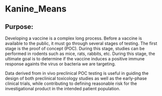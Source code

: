 # Kanine_Means

## Purpose:

Developing a vaccine is a complex long process. Before a vaccine is available to the public, it must go through several stages of testing. The first stage is the proof of concept (POC). During this stage, studies can be performed in rodents such as mice, rats, rabbits, etc. During this stage, the ultimate goal is to determine if the vaccine induces a positive immune response againts the virus or bacteria we are targeting. 

Data derived from in vivo preclinical POC testing is useful in guiding the design of both preclinical toxicology studies as well as the early-phase clinical trials, while contributing to defining reasonable risk for the investigational product in the intended patient population.


